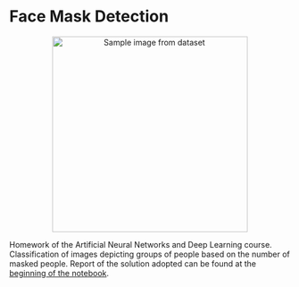 # Face Mask Detection
<p align="center">
  <img src="https://www.googleapis.com/download/storage/v1/b/kaggle-user-content/o/inbox%2F3311561%2Fef05c005aa712dae1fd71351f2c5b3f7%2F10405.jpg?generation=1604835094952941&alt=media" width="350" title="Sample image from dataset">
</p>
Homework of the Artificial Neural Networks and Deep Learning course. 
Classification of images depicting groups of people based on the number of masked people.
Report of the solution adopted can be found at the <a href="https://github.com/Massimilianonigro/Face-mask-detection/blob/main/faceMaskDetection.ipynb">beginning of the notebook</a>.
